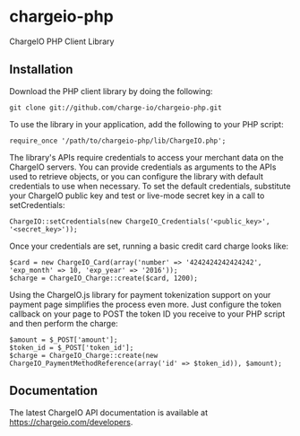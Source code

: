chargeio-php
============

ChargeIO PHP Client Library

## Installation

Download the PHP client library by doing the following:

    git clone git://github.com/charge-io/chargeio-php.git

To use the library in your application, add the following to your PHP script:

    require_once '/path/to/chargeio-php/lib/ChargeIO.php';

The library's APIs require credentials to access your merchant data on the
ChargeIO servers. You can provide credentials as arguments to the APIs used to
retrieve objects, or you can configure the library with default credentials to
use when necessary. To set the default credentials, substitute your ChargeIO
public key and test or live-mode secret key in a call to setCredentials:

    ChargeIO::setCredentials(new ChargeIO_Credentials('<public_key>', '<secret_key>'));

Once your credentials are set, running a basic credit card charge looks like:

    $card = new ChargeIO_Card(array('number' => '4242424242424242', 'exp_month' => 10, 'exp_year' => '2016'));
    $charge = ChargeIO_Charge::create($card, 1200);

Using the ChargeIO.js library for payment tokenization support on your payment page
simplifies the process even more. Just configure the token callback on your page to
POST the token ID you receive to your PHP script and then perform the charge:

    $amount = $_POST['amount'];
    $token_id = $_POST['token_id'];
    $charge = ChargeIO_Charge::create(new ChargeIO_PaymentMethodReference(array('id' => $token_id)), $amount);

## Documentation

The latest ChargeIO API documentation is available at https://chargeio.com/developers.
